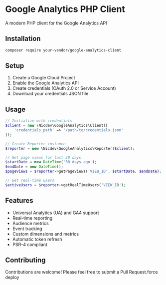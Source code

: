 # Google Analytics PHP Client

A modern PHP client for the Google Analytics API 

## Installation

```bash
composer require your-vendor/google-analytics-client
```

## Setup

1. Create a Google Cloud Project
2. Enable the Google Analytics API
3. Create credentials (OAuth 2.0 or Service Account)
4. Download your credentials JSON file

## Usage

```php
// Initialize with credentials
$client = new \Nicdev\GoogleAnalytics\Client([
    'credentials_path' => '/path/to/credentials.json'
]);

// Create Reporter instance
$reporter = new \Nicdev\GoogleAnalytics\Reporter($client);

// Get page views for last 30 days
$startDate = new DateTime('30 days ago');
$endDate = new DateTime();
$pageViews = $reporter->getPageViews('VIEW_ID', $startDate, $endDate);

// Get real-time users
$activeUsers = $reporter->getRealTimeUsers('VIEW_ID');
```

## Features

- Universal Analytics (UA) and GA4 support
- Real-time reporting
- Audience metrics
- Event tracking
- Custom dimensions and metrics
- Automatic token refresh
- PSR-4 compliant

## Contributing

Contributions are welcome! Please feel free to submit a Pull Request.force deploy
